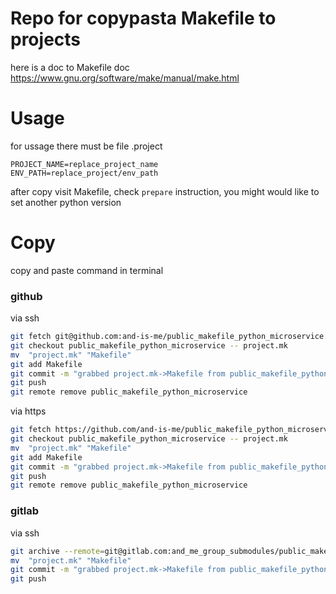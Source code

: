# Repo for copypasta Makefile to projects

here is a doc to Makefile doc 
https://www.gnu.org/software/make/manual/make.html

# Usage

for ussage there must be file
.project 
```
PROJECT_NAME=replace_project_name
ENV_PATH=replace_project/env_path
```

after copy visit Makefile, check `prepare` instruction, you might would like to set another python version

# Copy

copy and paste command in terminal 



### github

via ssh
```bash
git fetch git@github.com:and-is-me/public_makefile_python_microservice.git main:public_makefile_python_microservice
git checkout public_makefile_python_microservice -- project.mk
mv  "project.mk" "Makefile"
git add Makefile
git commit -m "grabbed project.mk->Makefile from public_makefile_python_microservice repo"
git push
git remote remove public_makefile_python_microservice
```

via https
```bash
git fetch https://github.com/and-is-me/public_makefile_python_microservice.git main:public_makefile_python_microservice
git checkout public_makefile_python_microservice -- project.mk
mv  "project.mk" "Makefile"
git add Makefile
git commit -m "grabbed project.mk->Makefile from public_makefile_python_microservice repo"
git push
git remote remove public_makefile_python_microservice
```


### gitlab

via ssh
```bash
git archive --remote=git@gitlab.com:and_me_group_submodules/public_makefile_python_microservice.git main project.mk | tar xvf -
mv  "project.mk" "Makefile"
git commit -m "grabbed project.mk->Makefile from public_makefile_python_microservice repo"
git push
```
